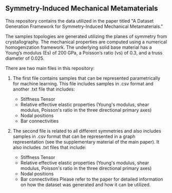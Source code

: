 Symmetry-Induced Mechanical Metamaterials
---------------------------------------------------------------------------------------------------------------------------------------------
This repository contains the data utilized in the paper titled "A Dataset Generation Framework for Symmetry-Induced Mechanical Metamaterials."

The samples topologies are generated utilizing the planes of symmetry from crystallography. The mechanical properties are computed using a numerical homogenization framework. The underlying solid base material has a Young’s modulus (Es) of 200 GPa, a Poisson’s ratio (νs) of 0.3, and a truss diameter of 0.025.

There are two main files in this repository:

1. The first file contains samples that can be represented parametrically for machine learning. This file includes samples in .csv format and another .txt file that includes:
   - Stiffness Tensor
   - Relative effective elastic properties (Young's modulus, shear modulus, Poisson's ratio in the three directional primary axes)
   - Nodal positions
   - Bar connectivities

2. The second file is related to all different symmetries and also includes samples in .csv format that can be represented in a graph representation (see the supplementary material of the main paper). It also includes .txt files that include:
   - Stiffness Tensor
   - Relative effective elastic properties (Young's modulus, shear modulus, Poisson's ratio in the three directional primary axes)
   - Nodal positions 
   - Bar connectivities
Please refer to the paper for detailed information on how the dataset was generated and how it can be utilized.
